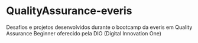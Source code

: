 # QualityAssurance-everis
Desafios e projetos desenvolvidos durante o bootcamp da everis em Quality Assurance Beginner oferecido pela DIO (Digital Innovation One)
